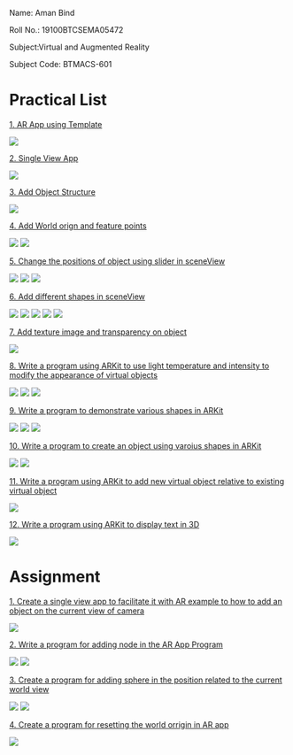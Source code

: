 Name: Aman Bind 

Roll No.: 19100BTCSEMA05472

Subject:Virtual and Augmented Reality

Subject Code: BTMACS-601

# Practical List

[1. AR App using Template](https://github.com/amanbind007/AR-VR-Practical-and-Assignment/tree/main/AR-VR%20Practical/ARTemplateApp)

![](https://raw.githubusercontent.com/amanbind007/AR-VR-Practical-and-Assignment/main/AR-VR%20Practical/ARTemplateApp/Simulator%20Screen%20Shot%20-%20iPhone%2011%20-%202022-03-05%20at%2001.12.08.png) 



[2. Single View App](https://github.com/amanbind007/AR-VR-Practical-and-Assignment/tree/main/AR-VR%20Practical/SingleViewAppAR)

![](https://github.com/amanbind007/AR-VR-Practical-and-Assignment/blob/main/AR-VR%20Practical/SingleViewAppAR/Simulator%20Screen%20Shot%20-%20iPhone%2011%20-%202022-03-05%20at%2001.17.05.png?raw=true)



[3. Add Object Structure](https://github.com/amanbind007/AR-VR-Practical-and-Assignment/tree/main/AR-VR%20Practical/BoxARApp)

![](https://github.com/amanbind007/AR-VR-Practical-and-Assignment/blob/main/AR-VR%20Practical/BoxARApp/Simulator%20Screen%20Shot%20-%20iPhone%2011%20-%202022-03-05%20at%2001.14.04.png?raw=true)



[4. Add World orign and feature points](https://github.com/amanbind007/AR-VR-Practical-and-Assignment/tree/main/AR-VR%20Practical/WorldOriginApp)

![](https://github.com/amanbind007/AR-VR-Practical-and-Assignment/blob/main/AR-VR%20Practical/WorldOriginApp/Simulator%20Screen%20Shot%20-%20iPhone%2013%20Pro%20Max%20-%202022-03-05%20at%2001.08.50.png?raw=true)
![](https://github.com/amanbind007/AR-VR-Practical-and-Assignment/blob/main/AR-VR%20Practical/WorldOriginApp/Simulator%20Screen%20Shot%20-%20iPhone%2013%20Pro%20Max%20-%202022-03-05%20at%2001.09.11.png?raw=true)



[5. Change the positions of object using slider in sceneView](https://github.com/amanbind007/AR-VR-Practical-and-Assignment/tree/main/AR-VR%20Practical/ARSliderApp1)

![](https://github.com/amanbind007/AR-VR-Practical-and-Assignment/blob/main/AR-VR%20Practical/ARSliderApp1/Simulator%20Screen%20Shot%20-%20iPhone%2011%20-%202022-03-05%20at%2001.10.38.png?raw=true)
![](https://github.com/amanbind007/AR-VR-Practical-and-Assignment/blob/main/AR-VR%20Practical/ARSliderApp1/Simulator%20Screen%20Shot%20-%20iPhone%2011%20-%202022-03-05%20at%2001.10.42.png?raw=true)
![](https://github.com/amanbind007/AR-VR-Practical-and-Assignment/blob/main/AR-VR%20Practical/ARSliderApp1/Simulator%20Screen%20Shot%20-%20iPhone%2011%20-%202022-03-05%20at%2001.11.09.png?raw=true)



[6. Add different shapes in sceneView](https://github.com/amanbind007/AR-VR-Practical-and-Assignment/tree/main/AR-VR%20Practical/AddVariousNodesAR)

![](https://github.com/amanbind007/AR-VR-Practical-and-Assignment/blob/main/AR-VR%20Practical/AddVariousNodesAR/Simulator%20Screen%20Shot%20-%20iPhone%2011%20-%202022-03-05%20at%2001.06.09.png?raw=true)
![](https://github.com/amanbind007/AR-VR-Practical-and-Assignment/blob/main/AR-VR%20Practical/AddVariousNodesAR/Simulator%20Screen%20Shot%20-%20iPhone%2011%20-%202022-03-05%20at%2001.06.20.png?raw=true)
![](https://github.com/amanbind007/AR-VR-Practical-and-Assignment/blob/main/AR-VR%20Practical/AddVariousNodesAR/Simulator%20Screen%20Shot%20-%20iPhone%2011%20-%202022-03-05%20at%2001.06.25.png?raw=true)
![](https://github.com/amanbind007/AR-VR-Practical-and-Assignment/blob/main/AR-VR%20Practical/AddVariousNodesAR/Simulator%20Screen%20Shot%20-%20iPhone%2011%20-%202022-03-05%20at%2001.06.29.png?raw=true)
![](https://github.com/amanbind007/AR-VR-Practical-and-Assignment/blob/main/AR-VR%20Practical/AddVariousNodesAR/Simulator%20Screen%20Shot%20-%20iPhone%2011%20-%202022-03-05%20at%2001.06.35.png?raw=true)



[7. Add texture image and transparency on object](https://github.com/amanbind007/AR-VR-Practical-and-Assignment/tree/main/AR-VR%20Practical/MaterialAppAR)

![](https://github.com/amanbind007/AR-VR-Practical-and-Assignment/blob/main/AR-VR%20Practical/MaterialAppAR/Simulator%20Screen%20Shot%20-%20iPhone%2011%20-%202022-03-05%20at%2001.14.59.png?raw=true)



[8. Write a program using ARKit to use light temperature and intensity to modify the appearance of virtual objects](https://github.com/amanbind007/AR-VR-Practical-and-Assignment/tree/main/AR-VR%20Practical/lightingApp)

![](https://github.com/amanbind007/AR-VR-Practical-and-Assignment/blob/main/AR-VR%20Practical/lightingApp/Simulator%20Screen%20Shot%20-%20iPhone%2013%20Pro%20Max%20-%202022-03-22%20at%2000.27.34.png?raw=true)
![](https://github.com/amanbind007/AR-VR-Practical-and-Assignment/blob/main/AR-VR%20Practical/lightingApp/Simulator%20Screen%20Shot%20-%20iPhone%2013%20Pro%20Max%20-%202022-03-22%20at%2000.27.40.png?raw=true)
![](https://github.com/amanbind007/AR-VR-Practical-and-Assignment/blob/main/AR-VR%20Practical/lightingApp/Simulator%20Screen%20Shot%20-%20iPhone%2013%20Pro%20Max%20-%202022-03-22%20at%2000.27.49.png?raw=true)



[9. Write a program to demonstrate various shapes in ARKit](https://github.com/amanbind007/AR-VR-Practical-and-Assignment/tree/main/AR-VR%20Practical/AddVariousShapes)

![](https://github.com/amanbind007/AR-VR-Practical-and-Assignment/blob/main/AR-VR%20Practical/AddVariousShapes/Simulator%20Screen%20Shot%20-%20iPhone%2011%20-%202022-03-22%20at%2014.56.26.png?raw=true)
![](https://github.com/amanbind007/AR-VR-Practical-and-Assignment/blob/main/AR-VR%20Practical/AddVariousShapes/Simulator%20Screen%20Shot%20-%20iPhone%2011%20-%202022-03-22%20at%2014.56.44.png?raw=true)
![](https://github.com/amanbind007/AR-VR-Practical-and-Assignment/blob/main/AR-VR%20Practical/AddVariousShapes/Simulator%20Screen%20Shot%20-%20iPhone%2011%20-%202022-03-22%20at%2014.59.08.png?raw=true)



[10. Write a program to create an object using varoius shapes in ARKit](https://github.com/amanbind007/AR-VR-Practical-and-Assignment/tree/main/AR-VR%20Practical/houseArApp)

![](https://github.com/amanbind007/AR-VR-Practical-and-Assignment/blob/main/AR-VR%20Practical/houseArApp/Simulator%20Screen%20Shot%20-%20iPad%20Air%20(4th%20generation)%20-%202022-03-22%20at%2015.56.22.png?raw=true)
![](https://github.com/amanbind007/AR-VR-Practical-and-Assignment/blob/main/AR-VR%20Practical/houseArApp/Simulator%20Screen%20Shot%20-%20iPad%20Air%20(4th%20generation)%20-%202022-03-22%20at%2015.56.32.png?raw=true)



[11. Write a program using ARKit to add new virtual object relative to existing virtual object](https://github.com/amanbind007/AR-VR-Practical-and-Assignment/tree/main/AR-VR%20Practical/relativePositionARApp)

![](https://github.com/amanbind007/AR-VR-Practical-and-Assignment/blob/main/AR-VR%20Practical/relativePositionARApp/Simulator%20Screen%20Shot%20-%20iPad%20Air%20(4th%20generation)%20-%202022-03-22%20at%2016.28.28.png?raw=true)



[12. Write a program using ARKit to display text in 3D](https://github.com/amanbind007/AR-VR-Practical-and-Assignment/tree/main/AR-VR%20Practical/TextARApp)

![](https://github.com/amanbind007/AR-VR-Practical-and-Assignment/blob/main/AR-VR%20Practical/TextARApp/Simulator%20Screen%20Shot%20-%20iPad%20Air%20(4th%20generation)%20-%202022-03-22%20at%2016.30.59.png?raw=true)


# Assignment

[1. Create a single view app to facilitate it with AR example to how to add an object on the current view of camera](https://github.com/amanbind007/AR-VR-Practical-and-Assignment/tree/main/AR-VR%20Assignment/Assignment1AR)

![](https://github.com/amanbind007/AR-VR-Practical-and-Assignment/blob/main/AR-VR%20Assignment/Assignment1AR/Simulator%20Screen%20Shot%20-%20iPhone%2011%20-%202022-03-05%20at%2001.17.54.png?raw=true)



[2. Write a program for adding node in the AR App Program](https://github.com/amanbind007/AR-VR-Practical-and-Assignment/tree/main/AR-VR%20Assignment/Assignment2AR)

![](https://github.com/amanbind007/AR-VR-Practical-and-Assignment/blob/main/AR-VR%20Assignment/Assignment2AR/Simulator%20Screen%20Shot%20-%20iPhone%2011%20-%202022-03-05%20at%2001.18.44.png?raw=true)
![](https://github.com/amanbind007/AR-VR-Practical-and-Assignment/blob/main/AR-VR%20Assignment/Assignment2AR/Simulator%20Screen%20Shot%20-%20iPhone%2011%20-%202022-03-05%20at%2001.18.47.png?raw=true)



[3. Create a program for adding sphere in the position related to the current world view](https://github.com/amanbind007/AR-VR-Practical-and-Assignment/tree/main/AR-VR%20Assignment/Assignment3AR)

![](https://github.com/amanbind007/AR-VR-Practical-and-Assignment/blob/main/AR-VR%20Assignment/Assignment3AR/Simulator%20Screen%20Shot%20-%20iPhone%2011%20-%202022-03-05%20at%2010.47.29.png?raw=true)
![](https://github.com/amanbind007/AR-VR-Practical-and-Assignment/blob/main/AR-VR%20Assignment/Assignment3AR/Simulator%20Screen%20Shot%20-%20iPhone%2011%20-%202022-03-05%20at%2010.47.32.png?raw=true)



[4. Create a program for resetting the world orrigin in AR app](https://github.com/amanbind007/AR-VR-Practical-and-Assignment/tree/main/AR-VR%20Assignment/Assignment4AR)

![](https://github.com/amanbind007/AR-VR-Practical-and-Assignment/blob/main/AR-VR%20Assignment/Assignment4AR/Simulator%20Screen%20Shot%20-%20iPhone%2011%20-%202022-03-05%20at%2001.20.20.png?raw=true)



   
 

